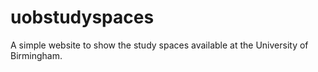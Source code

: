 # uobstudyspaces
A simple website to show the study spaces available at the University of Birmingham.
